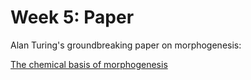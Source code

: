 Week 5: Paper
=======================

Alan Turing's groundbreaking paper on morphogenesis: 

[The chemical basis of morphogenesis](https://doi.org/10.1098/rstb.1952.0012)
